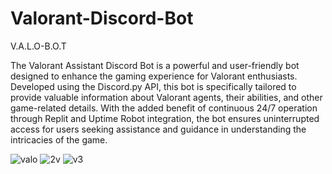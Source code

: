 # Valorant-Discord-Bot

V.A.L.O-B.O.T

The Valorant Assistant Discord Bot is a powerful and user-friendly bot designed to enhance the gaming experience for Valorant enthusiasts. Developed using the Discord.py API, this bot is specifically tailored to provide valuable information about Valorant agents, their abilities, and other game-related details. With the added benefit of continuous 24/7 operation through Replit and Uptime Robot integration, the bot ensures uninterrupted access for users seeking assistance and guidance in understanding the intricacies of the game.


![valo](https://github.com/Hitman69420/valorantBot-repo/assets/87095287/a4ac3d1a-987e-40f5-952b-4338122a6b0d)
![2v](https://github.com/Hitman69420/valorantBot-repo/assets/87095287/514e1389-7373-4e57-ae0b-b994bcd11d51)
![v3](https://github.com/Hitman69420/valorantBot-repo/assets/87095287/7c53821f-d6ef-4607-b11a-ae5cd5ff7284)
